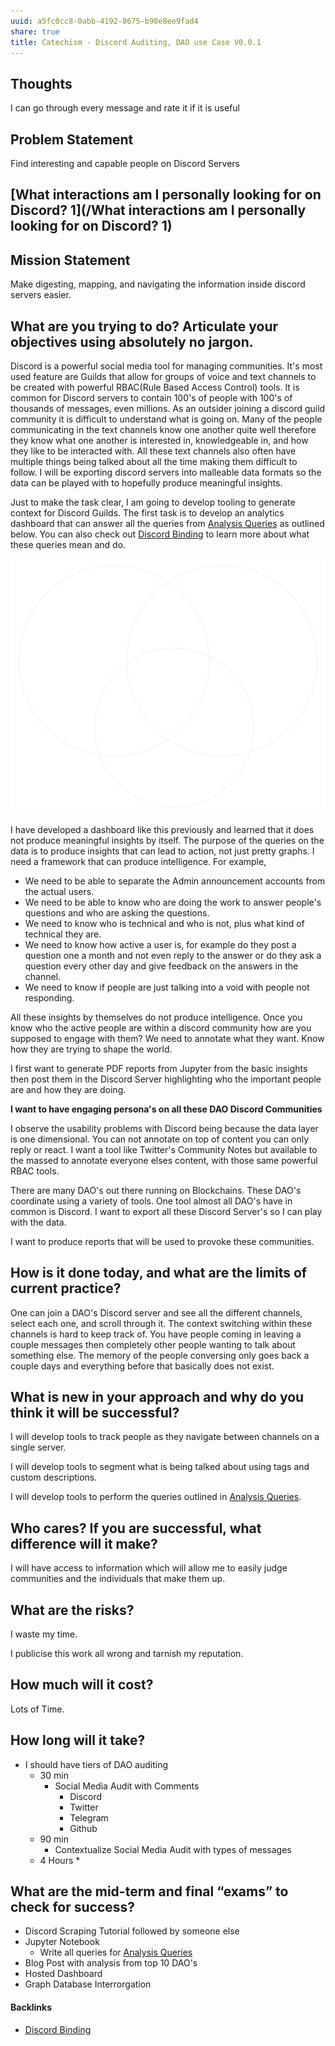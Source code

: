 ```yaml
---
uuid: a5fc0cc8-0abb-4192-8675-b98e8ee9fad4
share: true
title: Catechism - Discord Auditing, DAO use Case V0.0.1
---
```

## Thoughts


I can go through every message and rate it if it is useful
## Problem Statement

Find interesting and capable people on Discord Servers

## [What interactions am I personally looking for on Discord? 1](/What interactions am I personally looking for on Discord? 1)

## Mission Statement

Make digesting, mapping, and navigating the information inside discord servers easier.
## What are you trying to do? Articulate your objectives using absolutely no jargon.

Discord is a powerful social media tool for managing communities. It's most used feature are Guilds that allow for groups of voice and text channels to be created with powerful RBAC(Rule Based Access Control) tools. It is common for Discord servers to contain 100's of people with 100's of thousands of messages, even millions. As an outsider joining a discord guild community it is difficult to understand what is going on. Many of the people communicating in the text channels know one another quite well therefore they know what one another is interested in, knowledgeable in, and how they like to be interacted with. All these text channels also often have multiple things being talked about all the time making them difficult to follow. I will be exporting discord servers into malleable data formats so the data can be played with to hopefully produce meaningful insights.

Just to make the task clear, I am going to develop tooling to generate context for Discord Guilds. The first task is to develop an analytics dashboard that can answer all the queries from [Analysis Queries](/92a22ef8-5137-47e9-a48a-ece9720f6169) as outlined below. You can also check out [Discord Binding](/1c376bfd-75ef-4c0d-9e23-3680653de55f) to learn more about what these queries mean and do.

![Analysis Queries Diagram](AnalysisQueries.svg)

I have developed a dashboard like this previously and learned that it does not produce meaningful insights by itself. The purpose of the queries on the data is to produce insights that can lead to action, not just pretty graphs. I need a framework that can produce intelligence. For example,

* We need to be able to separate the Admin announcement accounts from the actual users.
* We need to be able to know who are doing the work to answer people's questions and who are asking the questions.
* We need to know who is technical and who is not, plus what kind of technical they are.
* We need to know how active a user is, for example do they post a question one a month and not even reply to the answer or do they ask a question every other day and give feedback on the answers in the channel.
* We need to know if people are just talking into a void with people not responding.

All these insights by themselves do not produce intelligence. Once you know who the active people are within a discord community how are you supposed to engage with them? We need to annotate what they want. Know how they are trying to shape the world.

I first want to generate PDF reports from Jupyter from the basic insights then post them in the Discord Server highlighting who the important people are and how they are doing.

**I want to have engaging persona's on all these DAO Discord Communities**

I observe the usability problems with Discord being because the data layer is one dimensional. You can not annotate on top of content you can only reply or react. I want a tool like Twitter's Community Notes but available to the massed to annotate everyone elses content, with those same powerful RBAC tools.

There are many DAO's out there running on Blockchains. These DAO's coordinate using a variety of tools. One tool almost all DAO's have in common is Discord. I want to export all these Discord Server's so I can play with the data.

I want to produce reports that will be used to provoke these communities.
## How is it done today, and what are the limits of current practice?

One can join a DAO's Discord server and see all the different channels, select each one, and scroll through it. The context switching within these channels is hard to keep track of. You have people coming in leaving a couple messages then completely other people wanting to talk about something else. The memory of the people conversing only goes back a couple days and everything before that basically does not exist.

## What is new in your approach and why do you think it will be successful?

I will develop tools to track people as they navigate between channels on a single server.

I will develop tools to segment what is being talked about using tags and custom descriptions.

I will develop tools to perform the queries outlined in [Analysis Queries](/92a22ef8-5137-47e9-a48a-ece9720f6169).

## Who cares? If you are successful, what difference will it make?

I will have access to information which will allow me to easily judge communities and the individuals that make them up.
## What are the risks?

I waste my time.

I publicise this work all wrong and tarnish my reputation.

## How much will it cost?

Lots of Time.
## How long will it take?

* I should have tiers of DAO auditing
	* 30 min
		* Social Media Audit with Comments
			* Discord
			* Twitter
			* Telegram
			* Github
	* 90 min
		* Contextualize Social Media Audit with types of messages
	* 4 Hours
		* 
## What are the mid-term and final “exams” to check for success?

* Discord Scraping Tutorial followed by someone else
* Jupyter Notebook
	* Write all queries for [Analysis Queries](/92a22ef8-5137-47e9-a48a-ece9720f6169)
* Blog Post with analysis from top 10 DAO's
* Hosted Dashboard
* Graph Database Interrorgation

#### Backlinks

* [Discord Binding](/1c376bfd-75ef-4c0d-9e23-3680653de55f)